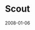 ---
layout: message
category: message
series: "The Drive"
title: "Scout"
date: 2008-01-06
audio-description: ""
audio: "http://s3.amazonaws.com/crossroadsaudiomessages/The_Drive_01_Scout_01-06-08_Tome.mp3"
audio-title: "Scout"
audio-duration: "43:13"
---